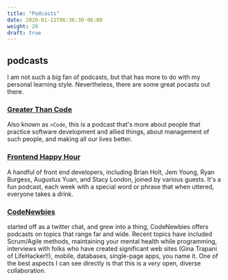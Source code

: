 ```yaml
---
title: "Podcasts"
date: 2020-01-11T06:36:30-06:00
weight: 20
draft: true
---
```


## podcasts ##

I am not such a big fan of podcasts, but that has more to do with my personal learning style. Nevertheless, there are some great pocasts out there.

### [**Greater Than Code**](http://www.greaterthancode.com/) ###

Also known as `>Code`, this is a podcast that's more about people that practice software development and allied things, about management of such people, and making all our lives better.

### [**Frontend Happy Hour**](http://frontendhappyhour.com/) ###

A handful of front end developers, including Brian Holt, Jem Young, Ryan Burgess, Augustus Yuan, and Stacy London, joined by various guests. It's a fun podcast, each week with a special word or phrase that when uttered, everyone takes a drink.

### [**CodeNewbies**](http://www.codenewbie.org/) ###

started off as a twitter chat, and grew into a thing, CodeNewbies offers podcasts on topics that range far and wide. Recent topics have included Scrum/Agile methods, maintaining your mental health while programming, interviews with folks who have created significant web sites \(Gina Trapani of LifeHacker!!\), mobile, databases, single-page apps, you name it. One of the best aspects I can see directly is that this is a _very_ open, diverse collaboration.

